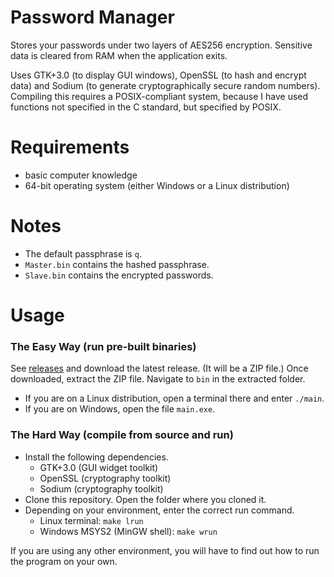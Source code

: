 # Password Manager
Stores your passwords under two layers of AES256 encryption. Sensitive data is
cleared from RAM when the application exits.

Uses GTK+3.0 (to display GUI windows), OpenSSL (to hash and encrypt data) and
Sodium (to generate cryptographically secure random numbers). Compiling this
requires a POSIX-compliant system, because I have used functions not specified
in the C standard, but specified by POSIX.

# Requirements
* basic computer knowledge
* 64-bit operating system (either Windows or a Linux distribution)

# Notes
* The default passphrase is `q`.
* `Master.bin` contains the hashed passphrase.
* `Slave.bin` contains the encrypted passwords.

# Usage

### The Easy Way (run pre-built binaries)
See [releases](https://github.com/tfpf/gtk-windowing/releases) and download the
latest release. (It will be a ZIP file.) Once downloaded, extract the ZIP file.
Navigate to `bin` in the extracted folder.
* If you are on a Linux distribution, open a terminal there and enter `./main`.
* If you are on Windows, open the file `main.exe`.

### The Hard Way (compile from source and run)
* Install the following dependencies.
  * GTK+3.0 (GUI widget toolkit)
  * OpenSSL (cryptography toolkit)
  * Sodium (cryptography toolkit)
* Clone this repository. Open the folder where you cloned it.
* Depending on your environment, enter the correct run command.
  * Linux terminal: `make lrun`
  * Windows MSYS2 (MinGW shell): `make wrun`

If you are using any other environment, you will have to find out how to run
the program on your own.

